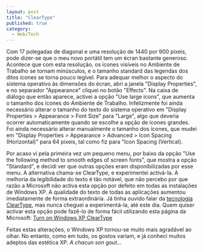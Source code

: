 ```yaml
---
layout: post
title: "ClearType"
published: true
category:
  - Web/Tech
---
```


Com 17 polegadas de diagonal e uma resolução de 1440 por 900 pixeis,
pode dizer-se que o meu novo portátil tem um écran bastante generoso.
Acontece que com esta resolução, os ícones visíveis no Ambiente de
Trabalho se tornam minúsculos, e o tamanho standard das legendas dos
ditos ícones se torna pouco legível. Para adequar melhor o aspecto do
sistema operativo às dimensões do écran, abri a janela "Display
Properties", e no separador "Appearance" cliquei no botão "Effects". Na
caixa de diálogo que então aparece, activei a opção "Use large icons",
que aumenta o tamanho dos ícones do Ambiente de Trabalho. Infelizmente
foi ainda necessário alterar o tamanho do texto do sistema operativo em
"Display Properties &gt; Appearance &gt; Font Size" para "Large", algo
que deveria ocorrer automaticamente quando se escolhe a opção de ícones
grandes. Foi ainda necessário alterar manualmente o tamanho dos ícones,
que mudei em "Display Properties &gt; Appearance &gt; Advanced &gt; Icon
Spacing (Horizontal)" para 64 pixeis, tal como fiz para "Icon Spacing
(Vertical).

Por acaso vi pela primeira vez um pequeno menu, por baixo da opção "Use
the following method to smooth edges of screen fonts", que mostra a
opção "Standard", e decidi ver que outras opções eram disponibilizadas
por esse menu. A alternativa chama-se ClearType, e experimentei
activá-la. A melhoria da legibilidade do texto é tão notável, que não
percebo por que razão a Microsoft não activa esta opção por defeito em
todas as instalações de Windows XP. A qualidade do texto de todas as
aplicações aumentou imediatamente de forma extraordinária. Já tinha
ouvido falar da [tecnologia ClearType], mas nunca cheguei a
experimentá-la, até este dia. Quem quiser activar esta opção pode
fazê-lo de forma fácil utilizando esta página da Microsoft: [Turn on
Windows XP ClearType]

Feitas estas alterações, o Windows XP tornou-se muito mais agradável ao
olhar. No entanto, como em tudo, os gostos variam, e já conheci muitos
adeptos das estética XP. *A chacun son gout...*

  [tecnologia ClearType]: http://www.microsoft.com/typography/cleartype/default.htm
  [Turn on Windows XP ClearType]: http://www.microsoft.com/typography/cleartype/cleartypeactivate.htm
